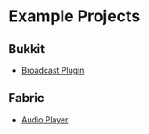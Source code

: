 # Example Projects

## Bukkit

- [Broadcast Plugin](https://github.com/henkelmax/voicechat-broadcast-plugin)

## Fabric

- [Audio Player](https://github.com/henkelmax/audio-player)